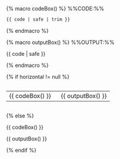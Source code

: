 <!-- This boilerplate is simimlar to codeAndOuput.md but specific for fenced code syntax. -->
<!-- We need 4 backticks to make a fenced code block of fenced code block code -->
<!-- Syntax coloring is fixed to Markdown because it is Markdown fenced code syntax -->
<!-- Has 1 variable. -->
<!-- `code` - The MarkBind code content in this variable will appear in a code block containing the code, -->
<!--          and as rendered output of the code. The code cannot start or end with empty lines due to `trim` -->

{% macro codeBox() %}
%%CODE:%%
<div class="indented">

````markdown
{{ code | safe | trim }}
````
</div>
{% endmacro %}

{% macro outputBox() %}
%%OUTPUT:%%
<div class="indented">

<box border-left-color="grey" background-color="white">

{{ code | safe }}
</box>
</div>
{% endmacro %}

{% if horizontal != null %}
<div class="indented" style="overflow-x: auto">
<table style="width: 100%">
<tbody>
<tr>
<td style="width: 50%">
{{ codeBox() }}
</td>

<td style="width: 50%">
{{ outputBox() }}
</td>
</tr>
</tbody>
</table>
</div>

{% else %}

{{ codeBox() }}

{{ outputBox() }}
</div>

{% endif %}
